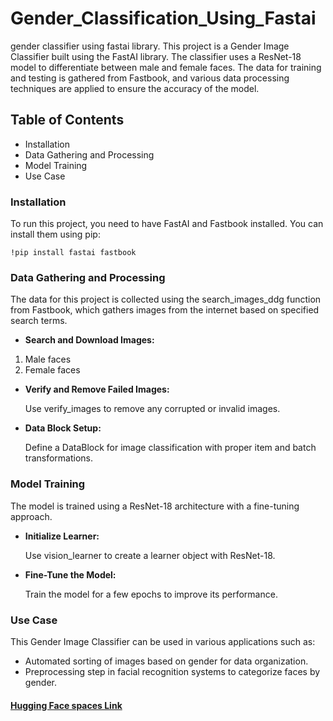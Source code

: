 # Gender_Classification_Using_Fastai
gender classifier using fastai library.
This project is a Gender Image Classifier built using the FastAI library. The classifier uses a ResNet-18 model to differentiate between male and female faces. The data for training and testing is gathered from Fastbook, and various data processing techniques are applied to ensure the accuracy of the model.

## Table of Contents
* Installation
* Data Gathering and Processing
* Model Training
* Use Case
### Installation
  To run this project, you need to have FastAI and Fastbook installed. You can install them using pip:

    !pip install fastai fastbook

### Data Gathering and Processing

The data for this project is collected using the search_images_ddg function from Fastbook, which gathers images from the internet based on specified search terms.
* **Search and Download Images:**
 1. Male faces
 2. Female faces
* **Verify and Remove Failed Images:**

    Use verify_images to remove any corrupted or invalid images.

* **Data Block Setup:**

    Define a DataBlock for image classification with proper item and batch transformations.

### Model Training
  The model is trained using a ResNet-18 architecture with a fine-tuning approach.

* **Initialize Learner:**

  Use vision_learner to create a learner object with ResNet-18.

* **Fine-Tune the Model:**

  Train the model for a few epochs to improve its performance.

### Use Case

This Gender Image Classifier can be used in various applications such as:

* Automated sorting of images based on gender for data organization.
* Preprocessing step in facial recognition systems to categorize faces by gender.

#### [Hugging Face spaces Link](https://huggingface.co/spaces/ahmadmac/gender)

